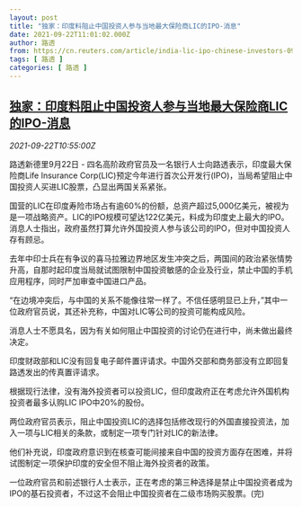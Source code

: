 ```yaml
---
layout: post
title: "独家：印度料阻止中国投资人参与当地最大保险商LIC的IPO-消息"
date: 2021-09-22T11:01:02.000Z
author: 路透
from: https://cn.reuters.com/article/india-lic-ipo-chinese-investors-0922-idCNKBS2GI0X6
tags: [ 路透 ]
categories: [ 路透 ]
---
```

<!--1632308462000-->
[独家：印度料阻止中国投资人参与当地最大保险商LIC的IPO-消息](https://cn.reuters.com/article/india-lic-ipo-chinese-investors-0922-idCNKBS2GI0X6)
------

<div>
<div><i>2021-09-22T10:55:00Z</i></div><p>路透新德里9月22日 - 四名高阶政府官员及一名银行人士向路透表示，印度最大保险商Life Insurance Corp(LIC)预定今年进行首次公开发行(IPO)，当局希望阻止中国投资人买进LIC股票，凸显出两国关系紧张。</p><p>国营的LIC在印度寿险市场占有逾60%的份额，总资产超过5,000亿美元，被视为是一项战略资产。LIC的IPO规模可望达122亿美元，料成为印度史上最大的IPO。消息人士指出，政府虽然打算允许外国投资人参与该公司的IPO，但对中国投资人存有顾忌。</p><p>去年中印士兵在有争议的喜马拉雅边界地区发生冲突之后，两国间的政治紧张情势升高，自那时起印度当局就试图限制中国投资敏感的企业及行业，禁止中国的手机应用程序，同时严加审查中国进口产品。</p><p>“在边境冲突后，与中国的关系不能像往常一样了。不信任感明显已上升，”其中一位政府官员说，其还补充称，中国对LIC等公司的投资可能构成风险。</p><p>消息人士不愿具名，因为有关如何阻止中国投资的讨论仍在进行中，尚未做出最终决定。</p><p>印度财政部和LIC没有回复电子邮件置评请求。中国外交部和商务部没有立即回复路透发出的传真置评请求。</p><p>根据现行法律，没有海外投资者可以投资LIC，但印度政府正在考虑允许外国机构投资者最多认购LIC IPO中20%的股份。</p><p>两位政府官员表示，阻止中国投资LIC的选择包括修改现行的外国直接投资法，加入一项与LIC相关的条款，或制定一项专门针对LIC的新法律。</p><p>他们补充说，印度政府意识到在核查可能间接来自中国的投资方面存在困难，并将试图制定一项保护印度的安全但不阻止海外投资者的政策。</p><p>一位政府官员和前述银行人士表示，正在考虑的第三种选择是禁止中国投资者成为IPO的基石投资者，不过这不会阻止中国投资者在二级市场购买股票。(完)</p>
</div>
